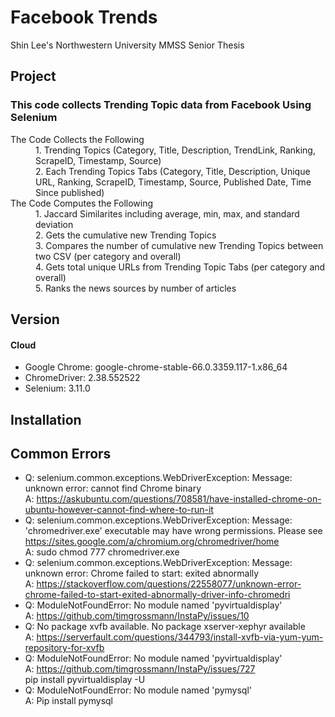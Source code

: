 # Facebook Trends
Shin Lee's Northwestern University MMSS Senior Thesis

## Project
### This code collects Trending Topic data from Facebook Using Selenium
<dl>
  <dt>The Code Collects the Following</dt>
  <dd>1. Trending Topics (Category, Title, Description, TrendLink, Ranking, ScrapeID, Timestamp, Source)</dd>
  <dd>2. Each Trending Topics Tabs (Category, Title, Description, Unique URL, Ranking, ScrapeID, Timestamp, Source, Published Date, Time Since published) </dd>
  <dt>The Code Computes the Following</dt>
  <dd>1. Jaccard Similarites including average, min, max, and standard deviation</dd>
  <dd>2. Gets the cumulative new Trending Topics </dd>
  <dd>3. Compares the number of cumulative new Trending Topics between two CSV (per category and overall)</dd>
  <dd>4. Gets total unique URLs from Trending Topic Tabs (per category and overall) </dd>
  <dd>5. Ranks the news sources by number of articles </dd>
</dl>

## Version
#### Cloud
* Google Chrome: google-chrome-stable-66.0.3359.117-1.x86_64 
* ChromeDriver: 2.38.552522
* Selenium: 3.11.0

## Installation 

## Common Errors
* Q: selenium.common.exceptions.WebDriverException: Message: unknown error: cannot find Chrome binary <br> A: https://askubuntu.com/questions/708581/have-installed-chrome-on-ubuntu-however-cannot-find-where-to-run-it
* Q: selenium.common.exceptions.WebDriverException: Message: 'chromedriver.exe' executable may have wrong permissions. Please see https://sites.google.com/a/chromium.org/chromedriver/home <br>
A: sudo chmod 777 chromedriver.exe
* Q: selenium.common.exceptions.WebDriverException: Message: unknown error: Chrome failed to start: exited abnormally <br>
A: https://stackoverflow.com/questions/22558077/unknown-error-chrome-failed-to-start-exited-abnormally-driver-info-chromedri
* Q: ModuleNotFoundError: No module named 'pyvirtualdisplay'<br>
A: https://github.com/timgrossmann/InstaPy/issues/10
* Q: No package xvfb available. No package xserver-xephyr available <br>
A: https://serverfault.com/questions/344793/install-xvfb-via-yum-yum-repository-for-xvfb
* Q: ModuleNotFoundError: No module named 'pyvirtualdisplay'<br>
A: https://github.com/timgrossmann/InstaPy/issues/727 <br>
pip install pyvirtualdisplay -U
* Q: ModuleNotFoundError: No module named 'pymysql'<br>
A: Pip install pymysql

